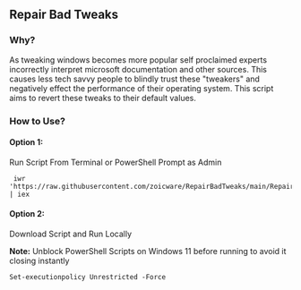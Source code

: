 ## Repair Bad Tweaks

### Why?
As tweaking windows becomes more popular self proclaimed experts incorrectly interpret microsoft documentation and other sources. This causes less tech savvy people to blindly trust these "tweakers" and negatively effect the performance of their operating system. This script aims to revert these tweaks to their default values. 

### How to Use?
#### Option 1: 
Run Script From Terminal or PowerShell Prompt as Admin
````
 iwr 'https://raw.githubusercontent.com/zoicware/RepairBadTweaks/main/RepairTweaks.ps1' | iex 
 ````

 #### Option 2:
 Download Script and Run Locally 

 **Note:** Unblock PowerShell Scripts on Windows 11 before running to avoid it closing instantly

 ```Set-executionpolicy Unrestricted -Force```